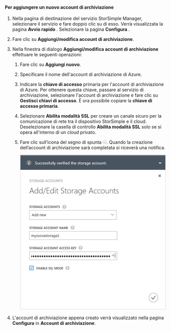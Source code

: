 <!--author=alkohli last changed: 01/28/16-->

#### <a name="to-add-a-new-storage-account"></a>Per aggiungere un nuovo account di archiviazione
1. Nella pagina di destinazione del servizio StorSimple Manager, selezionare il servizio e fare doppio clic su di esso. Verrà visualizzata la pagina **Avvio rapido** . Selezionare la pagina **Configura** .
2. Fare clic su **Aggiungi/modifica account di archiviazione**.
3. Nella finestra di dialogo **Aggiungi/modifica account di archiviazione** effettuare le seguenti operazioni:
   
   1. Fare clic su **Aggiungi nuovo**.
   2. Specificare il nome dell'account di archiviazione di Azure.
   3. Indicare la **chiave di accesso** primaria per l'account di archiviazione di Azure. Per ottenere questa chiave, passare al servizio di archiviazione, selezionare l'account di archiviazione e fare clic su **Gestisci chiavi di accesso**. È ora possibile copiare la **chiave di accesso primaria**.
   4. Selezionare **Abilita modalità SSL** per creare un canale sicuro per la comunicazione di rete tra il dispositivo StorSimple e il cloud. Deselezionare la casella di controllo **Abilita modalità SSL** solo se si opera all'interno di un cloud privato.
   5. Fare clic sull’icona del segno di spunta  ![icona del segno di spunta](./media/storsimple-ova-configure-new-storage-account/checkicon-include.png). Quando la creazione dell’account di archiviazione sarà completata si riceverà una notifica.
      
        ![Aggiungere l’account di archiviazione](./media/storsimple-ova-configure-new-storage-account/addnewstorageaccount-include.png)
4. L'account di archiviazione appena creato verrà visualizzato nella pagina **Configura** in **Account di archiviazione**. 

